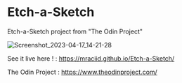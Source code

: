 # Etch-a-Sketch
Etch-a-Sketch project from "The Odin Project"

![Screenshot_2023-04-17_14-21-28](https://user-images.githubusercontent.com/100881182/232482476-c8650ab1-b023-4a7b-99d2-cca4f4823f89.png)


See it live here ! : https://mraciid.github.io/Etch-a-Sketch/

The Odin Project : https://www.theodinproject.com/
